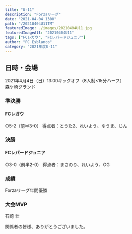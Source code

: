 ```yaml
---
title: "U-11"
description: "Forzaリーグ"
date: "2021-04-04 1300"
path: "/20210404U11TM"
featuredImage: ./images/20210404U11.jpg
featuredImageAlt: "20210404U11"
tags: ["FCレガウ", "FCレパードジュニア"]
author: "FC Esblanco"
category: "2021年度U-11"
---
```




## 日時・会場

2021年4月4日（日）13:00キックオフ（8人制×15分ハーフ）<br>
森ケ崎グランド

### 準決勝

#### FCレガウ



○5-2（前半3-0）
得点者：とうた2、れいよう、ゆうま、じん

### 決勝

#### FCレパードジュニア

○3-0（前半2-0）
得点者：まさのり、れいよう、OG

### 成績


Forzaリーグ年間優勝

### 大会MVP

石崎 壮


関係者の皆様、ありがとうございました。


